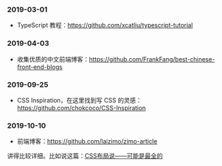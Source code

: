

### 2019-03-01

- TypeScript 教程：<https://github.com/xcatliu/typescript-tutorial>

### 2019-04-03

- 收集优质的中文前端博客：<https://github.com/FrankFang/best-chinese-front-end-blogs>

### 2019-09-25

- CSS Inspiration，在这里找到写 CSS 的灵感：<https://github.com/chokcoco/CSS-Inspiration>


### 2019-10-10

- 前端博客：<https://github.com/laizimo/zimo-article>

讲得比较详细。比如说这篇：[CSS布局说——可能是最全的](https://github.com/laizimo/zimo-article/issues/36)

